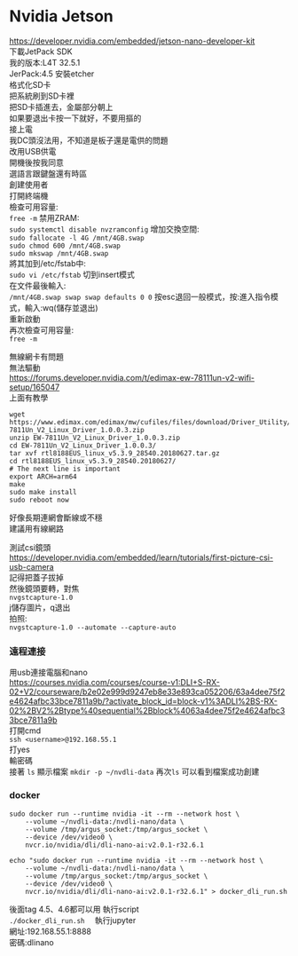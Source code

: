 # Nvidia Jetson
https://developer.nvidia.com/embedded/jetson-nano-developer-kit  
下載JetPack SDK  
我的版本:L4T 32.5.1  
JerPack:4.5
安裝etcher  
格式化SD卡  
把系統刷到SD卡裡  
把SD卡插進去，金屬部分朝上  
如果要退出卡按一下就好，不要用摳的  
接上電  
我DC頭沒法用，不知道是板子還是電供的問題  
改用USB供電  
開機後按我同意  
選語言跟鍵盤還有時區  
創建使用者  
打開終端機  
檢查可用容量:  
```free -m```
禁用ZRAM:  
    ```sudo systemctl disable nvzramconfig```
增加交換空間:  
    ```sudo fallocate -l 4G /mnt/4GB.swap```  
    ```sudo chmod 600 /mnt/4GB.swap```  
    ```sudo mkswap /mnt/4GB.swap```  
將其加到/etc/fstab中:  
    ```sudo vi /etc/fstab```
切到insert模式  
在文件最後輸入:  
    ```/mnt/4GB.swap swap swap defaults 0 0```
按esc退回一般模式，按:進入指令模式，輸入:wq(儲存並退出)  
重新啟動  
再次檢查可用容量:  
    ```free -m```

無線網卡有問題  
無法驅動  
https://forums.developer.nvidia.com/t/edimax-ew-78111un-v2-wifi-setup/165047  
上面有教學
```  
wget https://www.edimax.com/edimax/mw/cufiles/files/download/Driver_Utility/EW-7811Un_V2_Linux_Driver_1.0.0.3.zip  
unzip EW-7811Un_V2_Linux_Driver_1.0.0.3.zip   
cd EW-7811Un_V2_Linux_Driver_1.0.0.3/  
tar xvf rtl8188EUS_linux_v5.3.9_28540.20180627.tar.gz   
cd rtl8188EUS_linux_v5.3.9_28540.20180627/   
# The next line is important
export ARCH=arm64  
make  
sudo make install  
sudo reboot now  
```
好像長期連網會斷線或不穩  
建議用有線網路  

測試csi鏡頭  
https://developer.nvidia.com/embedded/learn/tutorials/first-picture-csi-usb-camera  
記得把蓋子拔掉  
然後鏡頭要轉，對焦  
    ```nvgstcapture-1.0```  
j儲存圖片，q退出  
拍照:  
    ```nvgstcapture-1.0 --automate --capture-auto```

### 遠程連接
用usb連接電腦和nano  
https://courses.nvidia.com/courses/course-v1:DLI+S-RX-02+V2/courseware/b2e02e999d9247eb8e33e893ca052206/63a4dee75f2e4624afbc33bce7811a9b/?activate_block_id=block-v1%3ADLI%2BS-RX-02%2BV2%2Btype%40sequential%2Bblock%4063a4dee75f2e4624afbc33bce7811a9b  
打開cmd  
```ssh <username>@192.168.55.1```  
打yes  
輸密碼  
接著 `ls` 顯示檔案
`mkdir -p ~/nvdli-data`
再次`ls`
可以看到檔案成功創建  

### docker
```
sudo docker run --runtime nvidia -it --rm --network host \
    --volume ~/nvdli-data:/nvdli-nano/data \
    --volume /tmp/argus_socket:/tmp/argus_socket \
    --device /dev/video0 \
    nvcr.io/nvidia/dli/dli-nano-ai:v2.0.1-r32.6.1
```

```
echo "sudo docker run --runtime nvidia -it --rm --network host \
    --volume ~/nvdli-data:/nvdli-nano/data \
    --volume /tmp/argus_socket:/tmp/argus_socket \
    --device /dev/video0 \
    nvcr.io/nvidia/dli/dli-nano-ai:v2.0.1-r32.6.1" > docker_dli_run.sh
```
後面tag 4.5、4.6都可以用
執行script  
```./docker_dli_run.sh  ```
執行jupyter  
網址:192.168.55.1:8888  
密碼:dlinano  












